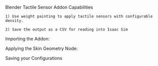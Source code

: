 Blender Tactile Sensor Addon Capabilities

    1) Use weight painting to apply tactile sensors with configurable density.

    2) Save the output as a CSV for reading into Isaac Sim

Importing the Addon:


Applying the Skin Geometry Node:


Saving your Configurations
